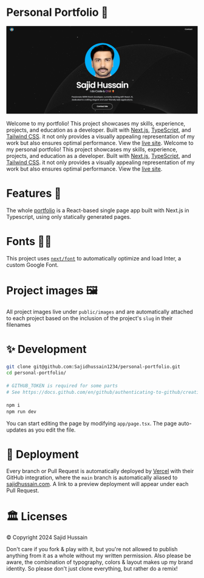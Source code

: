 # Personal Portfolio 🚀

[![Site preview](/public/site-preview.png)](https://sajid-personal-portfolio.vercel.app/)

Welcome to my portfolio! This project showcases my skills, experience, projects, and education as a developer. Built with [Next.js](https://nextjs.org/), [TypeScript](https://www.typescriptlang.org/), and [Tailwind CSS](https://tailwindcss.com). it not only provides a visually appealing representation of my work but also ensures optimal performance. View the [live site](https://sajid-personal-portfolio.vercel.app/).
Welcome to my personal portfolio! This project showcases my skills, experience, projects, and education as a developer. Built with [Next.js](https://nextjs.org/), [TypeScript](https://www.typescriptlang.org/), and [Tailwind CSS](https://tailwindcss.com). it not only provides a visually appealing representation of my work but also ensures optimal performance. View the [live site](https://sajid-personal-portfolio.vercel.app/).

# Features 🎉

The whole [portfolio](https://sajid-personal-portfolio.vercel.app/) is a React-based single page app built with Next.js in Typescript, using only statically generated pages.

# Fonts ✍🏻

This project uses [`next/font`](https://nextjs.org/docs/basic-features/font-optimization) to automatically optimize and load Inter, a custom Google Font.

# Project images 🖼️

All project images live under `public/images` and are automatically attached to each project based on the inclusion of the project's `slug` in their filenames

# ✨ Development

```bash
git clone git@github.com:Sajidhussain1234/personal-portfolio.git
cd personal-portfolio/

# GITHUB_TOKEN is required for some parts
# See https://docs.github.com/en/github/authenticating-to-github/creating-a-personal-access-token

npm i
npm run dev
```

You can start editing the page by modifying `app/page.tsx`. The page auto-updates as you edit the file.

# 🚚 Deployment

Every branch or Pull Request is automatically deployed by [Vercel](https://vercel.com/) with their GitHub integration, where the `main` branch is automatically aliased to [sajidhussain.com](https://sajid-personal-portfolio.vercel.app/). A link to a preview deployment will appear under each Pull Request.

# 🏛 Licenses

© Copyright 2024 Sajid Hussain

Don't care if you fork & play with it, but you're not allowed to publish anything from it as a whole without my written permission. Also please be aware, the combination of typography, colors & layout makes up my brand identity. So please don't just clone everything, but rather do a remix!
